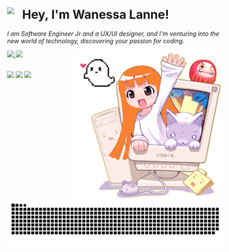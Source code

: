 ### <h1>Hey, I'm Wanessa Lanne!<img align='left' src="https://i.gifer.com/origin/bd/bd38b4c1a1094ef234b3fb695e90af76_w200.gif" width="35"></h1>

<p><em>I am Software Engineer Jr and a UX/UI designer, and I'm venturing into the new world of technology, discovering your passion for coding. </p></em>
<img align='right' src="https://github.com/wanessalanne/wanessalanne/blob/main/welcome-girl.png" width="350">


 <div>
  <a href="https://github.com/wanessalanne">
  <img height="180em" src="https://github-readme-stats.vercel.app/api?username=wanessalanne&show_icons=true&theme=dracula&include_all_commits=true&count_private=true"/>
  <img height="183em" src="https://github-readme-stats.vercel.app/api/top-langs/?username=wanessalanne&layout=compact&langs_count=7&theme=dracula"/>    
</div>
  
##
 
 <div>   
  <a href="https://instagram.com/wanessalanne" target="_blank"><img src="https://img.shields.io/badge/-Instagram-%23E4405F?style=for-the-badge&logo=instagram&logoColor=white" target="_blank"></a> 	
  <a href = "mailto:wanessalanne96@gmail.com" target="_blank"><img src="https://img.shields.io/badge/-Gmail-%23333?style=for-the-badge&logo=gmail&logoColor=white" target="_blank"></a>
  <a href="https://www.linkedin.com/in/wanessa-lanne-3994a3207" target="_blank"><img src="https://img.shields.io/badge/-LinkedIn-%230077B5?style=for-the-badge&logo=linkedin&logoColor=white" target="_blank"></a> 
  
  ![Snake animation](https://github.com/wanessalanne/wanessalanne/blob/output/github-contribution-grid-snake.svg)
 </div>
